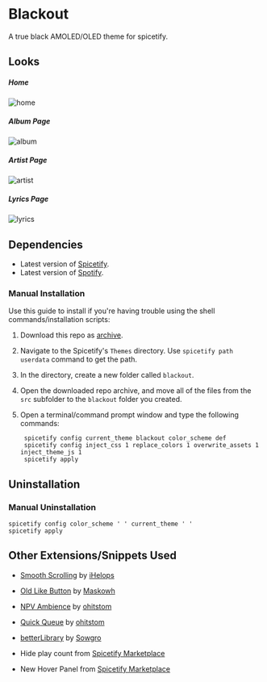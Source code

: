 
# Blackout

A true black AMOLED/OLED theme for spicetify.

## Looks

##### Home
![home](https://github.com/thefoodiee/oledify/blob/main/images/home.png?raw=true)

##### Album Page
![album](https://github.com/thefoodiee/oledify/blob/main/images/album_page.png?raw=true)

##### Artist Page
![artist](https://github.com/thefoodiee/oledify/blob/main/images/artist_page.png?raw=true)

##### Lyrics Page 
![lyrics](https://github.com/thefoodiee/oledify/blob/main/images/lyrics_page.png?raw=true)

## Dependencies

- Latest version of [Spicetify](https://github.com/spicetify/spicetify-cli).
- Latest version of [Spotify](https://www.spotify.com/download).

### Manual Installation

Use this guide to install if you're having trouble using the shell commands/installation scripts:

1. Download this repo as [archive](https://github.com/thefoodiee/oledify/archive/refs/heads/main.zip).
2. Navigate to the Spicetify's `Themes` directory. Use `spicetify path userdata` command to get the path.
3. In the directory, create a new folder called `blackout`.
4. Open the downloaded repo archive, and move all of the files from the `src` subfolder to the `blackout` folder you created.
5. Open a terminal/command prompt window and type the following commands:

   ```shell
    spicetify config current_theme blackout color_scheme def
    spicetify config inject_css 1 replace_colors 1 overwrite_assets 1 inject_theme_js 1
    spicetify apply
    ```

## Uninstallation

### Manual Uninstallation

```shell
spicetify config color_scheme ' ' current_theme ' '
spicetify apply
```

## Other Extensions/Snippets Used

- [Smooth Scrolling](https://github.com/iHelops/smooth-scrolling) by [iHelops](https://github.com/iHelops)

- [Old Like Button](https://github.com/Maskowh/spicetify-old-like-button-extension) by [Maskowh](https://github.com/Maskowh)

- [NPV Ambience](https://github.com/ohitstom/spicetify-extensions/tree/main/npvAmbience) by [ohitstom](https://github.com/ohitstom)

- [Quick Queue](https://github.com/ohitstom/spicetify-extensions/tree/main/quickQueue) by [ohitstom](https://github.com/ohitstom)

- [betterLibrary](https://github.com/Sowgro/betterLibrary) by [Sowgro](https://github.com/Sowgro)

- Hide play count from [Spicetify Marketplace](https://github.com/spicetify/marketplace)
- New Hover Panel from [Spicetify Marketplace](https://github.com/spicetify/marketplace)
